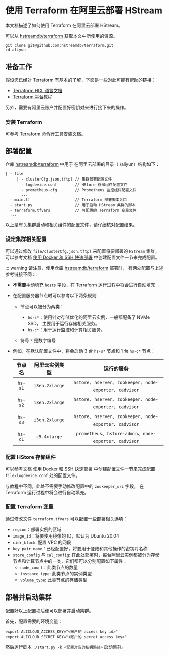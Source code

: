 # 使用 Terraform 在阿里云部署 HStream

本文档描述了如何使用 Terraform 在阿里云部署 HStream。

可以从 [hstreamdb/terraform](git@github.com:hstreamdb/terraform.git) 获取本文中所使用的资源。

```shell
git clone git@github.com:hstreamdb/terraform.git
cd aliyun
```

## 准备工作

假设您已经对 Terraform 有基本的了解，下面是一些对此可能有帮助的链接：

- [Terraform HCL 语言文档](https://www.terraform.io/language)
- [Terraform 平台教程](https://learn.hashicorp.com/terraform?utm_source=terraform_io)

另外，需要有阿里云账户并配置好密钥对来进行接下来的操作。

### 安装 Terraform

可参考 [Terraform 命令行工具安装文档](https://learn.hashicorp.com/tutorials/terraform/install-cli)。

## 部署配置

仓库 [hstreamdb/terraform](git@github.com:hstreamdb/terraform.git) 中用于
在阿里云部署的目录（./aliyun）结构如下：

```
| - file
     | - clusterCfg.json.tftpl // 集群部署配置文件
       - logdevice.conf        // HStore 存储组件配置文件
       - prometheus-cfg        // Prometheus 监控组件配置文件
       ...
  - main.tf                    // Terraform 部署脚本入口
  - start.py                   // 用于启动 HStream 集群的脚本
  - terraform.tfvars           // 可配置的 Terraform 变量文件
  ...
```

以上是有关集群启动和相关组件的配置文件，请仔细核对配置结果。

### 设定集群相关配置

可以通过修改 `file/clusterCfg.json.tftpl` 来配置将要部署的 `HStream` 集群。
可以参考文档
[使用 Docker 和 SSH 快速部署](https://hstream.io/docs/en/latest/deployment/quick-deploy-ssh.html#create-a-configuration-file) 中创建配置文件一节来完成配置。

::: warning
请注意，使用仓库 [hstreamdb/terraform](git@github.com:hstreamdb/terraform.git) 部署时，
有两处配置与上述参考链接不同
:::


- **不需要**手动填充 `hosts` 字段，在 Terraform 运行过程中将会进行自动填充


- 在配置服务器节点时可以参考以下两条规则

  + 节点可以被分为两类：
    - `hs-s*`：使用针对存储优化的阿里云实例，一般都配备了 NVMe SSD，
               主要用于运行存储相关服务。
    - `hs-c*`：用于运行监控和计算相关服务。

  + 符号 `*` 是数字编号



- 例如，在默认配置文件中，将会启动 3 台 `hs-s*` 节点和 1 台
  `hs-c*` 节点：

  |  节点名 | 阿里云实例类型            |             运行的服务                                        |
  | :-----: | :-----------------------: | :-----------------------------------------------------------: |
  | `hs-s1` |      `i3en.2xlarge`       | `hstore`、`hserver`、`zookeeper`、`node-exporter`、`cadvisor` |
  | `hs-s2` |      `i3en.2xlarge`       | `hstore`、`hserver`、`zookeeper`、`node-exporter`、`cadvisor` |
  | `hs-s3` |      `i3en.2xlarge`       | `hstore`、`hserver`、`zookeeper`、`node-exporter`、`cadvisor` |
  | `hs-c1` |       `c5.4xlarge`        |   `prometheus`、`hstore-admin`、`node-exporter`、`cadvisor`   |

### 配置 HStore 存储组件

可以参考文档
[使用 Docker 和 SSH 快速部署](https://hstream.io/docs/en/latest/deployment/quick-deploy-ssh.html#create-a-configuration-file) 中创建配置文件一节来完成配置 `file/logdevice.conf` 处的配置文件。

与教程中不同，此处不需要手动修改配置中的 `zookeeper_uri` 字段，
在 Terraform 运行过程中将会进行自动填充。

### 配置 Terraform 变量

通过修改文件 `terraform.tfvars` 可以配置一些部署相关选项：

- `region`：部署实例的区域
- `image_id`：将要使用镜像的 ID，默认为 Ubuntu 20.04
- `cidr_block`: 配置 VPC 的网段
- `key_pair_name`：已经配置好，将要用于登陆和其他操作的密钥对名称
- `store_config` 与 `cal_config`: 在此处部署时，每台阿里云实例都被分为存储节点和计算节点中的一类，它们都可以分别配置如下属性：
  + `node_count`：此类节点的数量
  + `instance_type`: 此类节点的实例类型
  + `volume_type`: 此类节点的存储类型

## 部署并启动集群

配置好以上配置项后便可以部署并启动集群。

首先，配置需要的环境变量：

```shell
export ALICLOUD_ACCESS_KEY="<账户的 access key id>"
export ALICLOUD_SECRET_KEY="<账户的 secret access key>"
```

然后运行脚本 `./start.py -k <配置对应的私钥路径>` 启动集群。
